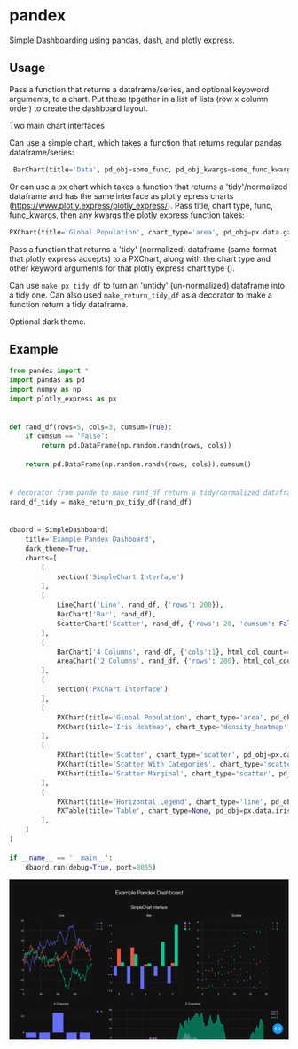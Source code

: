 # pandex
Simple Dashboarding using pandas, dash, and plotly express.

## Usage
Pass a function that returns a dataframe/series, and optional keyoword arguments, to a chart. Put these tpgether in a list of lists (row x column order) to create the dashboard layout.

Two main chart interfaces

Can use a simple chart, which takes a function that returns regular pandas dataframe/series: 
```python
 BarChart(title='Data', pd_obj=some_func, pd_obj_kwargs=some_func_kwargs)
 ``` 

Or can use a px chart which takes a function that returns a 'tidy'/normalized dataframe and has the same interface as plotly epress charts (https://www.plotly.express/plotly_express/). Pass title, chart type, func, func_kwargs, then any kwargs the plotly express function takes:
```python
PXChart(title='Global Population', chart_type='area', pd_obj=px.data.gapminder, x="year", y="pop", color="continent", line_group="country")
```


Pass a function that returns a 'tidy' (normalized) dataframe (same format that plotly express accepts) to a PXChart, along with the chart type and other keyword arguments for that plotly express chart type ().



Can use ```make_px_tidy_df``` to turn an 'untidy' (un-normalized) dataframe into a tidy one. Can also used ```make_return_tidy_df``` as a decorator to make a function return a tidy dataframe.

Optional dark theme.

## Example

```python
from pandex import *
import pandas as pd
import numpy as np
import plotly_express as px


def rand_df(rows=5, cols=3, cumsum=True):
    if cumsum == 'False':
        return pd.DataFrame(np.random.randn(rows, cols))

    return pd.DataFrame(np.random.randn(rows, cols)).cumsum()


# decorator from pande to make rand_df return a tidy/normalized dataframe
rand_df_tidy = make_return_px_tidy_df(rand_df)


dbaord = SimpleDashboard(
    title='Example Pandex Dashboard',
    dark_theme=True,
    charts=[
        [
            section('SimpleChart Interface')
        ],
        [
            LineChart('Line', rand_df, {'rows': 200}), 
            BarChart('Bar', rand_df),
            ScatterChart('Scatter', rand_df, {'rows': 20, 'cumsum': False})
        ],
        [
            BarChart('4 Columns', rand_df, {'cols':1}, html_col_count=4),
            AreaChart('2 Columns', rand_df, {'rows': 200}, html_col_count=8)
        ],
        [
            section('PXChart Interface')
        ],
        [
            PXChart(title='Global Population', chart_type='area', pd_obj=px.data.gapminder, x="year", y="pop", color="continent", line_group="country"),
            PXChart(title='Iris Heatmap', chart_type='density_heatmap', pd_obj=px.data.iris, x="sepal_width", y="sepal_length")
        ],
        [
            PXChart(title='Scatter', chart_type='scatter', pd_obj=px.data.iris, x="sepal_width", y="sepal_length"),            
            PXChart(title='Scatter With Categories', chart_type='scatter', pd_obj=px.data.iris, x="sepal_width", y="sepal_length", color="species"),
            PXChart(title='Scatter Marginal', chart_type='scatter', pd_obj=px.data.iris, x="sepal_width", y="sepal_length", color="species", marginal_y="rug", marginal_x="histogram"),
        ],
        [
            PXChart(title='Horizontal Legend', chart_type='line', pd_obj=rand_df_tidy, pd_obj_kwargs=dict(rows=300, cumsum=True), x='index', y='value', color='variable',  layout=dict(legend_orientation='h')),
            PXTable(title='Table', chart_type=None, pd_obj=px.data.iris),
        ],
    ]
)

if __name__ == '__main__':
    dbaord.run(debug=True, port=8055)
```

![](https://github.com/tdrobbin/pandex/blob/master/Screen%20Shot%202019-07-31%20at%202.12.42%20PM.png)


